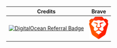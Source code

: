 | Credits                                                                                       |Brave |
|:--------------------------------------------------------------------------------------------------------------------:|:-:|
| [![DigitalOcean Referral Badge](https://web-platforms.sfo2.cdn.digitaloceanspaces.com/WWW/Badge%201.svg)](https://www.digitalocean.com/?refcode=b205c6c66c9b&utm_campaign=Referral_Invite&utm_medium=Referral_Program&utm_source=badge) | [![brave](https://raw.githubusercontent.com/giansalex/giansalex/master/sp/brave.png)](https://brave.com/gia977) |
